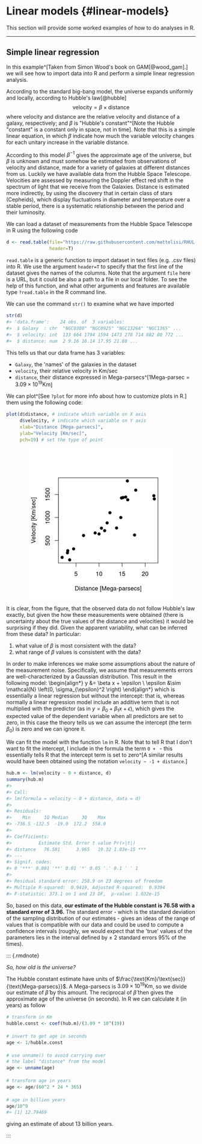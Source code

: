 # Linear models {#linear-models}

This section will provide some worked examples of how to do analyses in R.

---

## Simple linear regression

In this example^[Taken from Simon Wood's book on GAM[@wood_gam].] we will see how to import data into R and perform a simple linear regression analysis. 

According to the standard big-bang model, the universe expands uniformly and locally, according to Hubble's law[@hubble]
$$
\text{velocity} = \beta \times \text{distance}
$$
where $\text{velocity}$ and $\text{distance}$ are the relative velocity and distance of a galaxy, respectively; and $\beta$ is "Hubble's constant"^[Note the Hubble "constant" is a constant only in space, not in time]. Note that this is a simple linear equation, in which $\beta$ indicate how much the variable $\text{velocity}$ changes for each unitary increase in the variable $\text{distance}$.

According to this model $\beta^{-1}$ gives the approximate age of the universe, but $\beta$ is unknown and must somehow be estimated from observations of $\text{velocity}$ and $\text{distance}$, made for a variety of galaxies at different distances from us. Luckily we have available data from the Hubble Space Telescope. Velocities are assessed by measuring the Doppler effect red shift in the spectrum of light that we receive from the Galaxies. Distance is estimated more indirectly, by using the discovery that in certain class of stars (Cepheids), which display fluctuations in diameter and temperature over a stable period, there is a systematic relationship between the period and their luminosity.

We can load a dataset of measurements from the Hubble Space Telescope in R using the following code

``` r
d <- read.table(file="https://raw.githubusercontent.com/mattelisi/RHUL-stats/main/data/hubble.txt", 
                header=T)
```

`read.table` is a generic function to import dataset in text files (e.g. .csv files) into R. We use the argument `header=T` to specify that the first line of the dataset gives the names of the columns. Note that the argument `file` here is a URL, but it could be also a path to a file in our local folder. To see the help of this function, and what other arguments and features are available type `?read.table` in the R command line.

We can use the command `str()` to examine what we have imported

``` r
str(d)
#> 'data.frame':	24 obs. of  3 variables:
#>  $ Galaxy  : chr  "NGC0300" "NGC0925" "NGC1326A" "NGC1365" ...
#>  $ velocity: int  133 664 1794 1594 1473 278 714 882 80 772 ...
#>  $ distance: num  2 9.16 16.14 17.95 21.88 ...
```
This tells us that our data frame has 3 variables:

- `Galaxy`, the 'names' of the galaxies in the dataset
- `velocity`, their relative velocity in Km/sec
- `distance`, their distance expressed in Mega-parsecs^[$1 \text{Mega-parsec} = 3.09 \times 10^{19} \text{Km}$]

We can plot^[See `?plot` for more info about how to customize plots in R.] them using the following code:

``` r
plot(d$distance, # indicate which variable on X axis
     d$velocity, # indicate which variable on Y axis
     xlab="Distance [Mega-parsecs]",
     ylab="Velocity [Km/sec]", 
     pch=19) # set the type of point
```

<img src="05-linear-models_files/figure-html/unnamed-chunk-3-1.png" width="384" style="display: block; margin: auto;" />

It is clear, from the figure, that the observed data do not follow Hubble's law exactly, but given the how these measurements were obtained (there is uncertainty about the true values of the distance and velocities) it would be surprising if they did. Given the apparent variability, what can be inferred from these data? 
In particular:

1. what value of $\beta$ is most consistent with the data? 
2. what range of $\beta$ values is consistent with the data? 

In order to make inferences we make some assumptions about the nature of the measurement noise. Specifically, we assume that measurements errors are well-characterized by a Gaussian distribution. This result in the following model: 
\begin{align*}
y &= \beta x + \epsilon \\
\epsilon &\sim \mathcal{N} \left(0, \sigma_{\epsilon}^2 \right)
\end{align*}
which is essentially a linear regression but without the intercept: that is, whereas normally a linear regression model include an additive term that is not multiplied with the predictor (as in $y = \beta_0 + \beta_1 x + \epsilon$), which gives the expected value of the dependent variable when all predictors are set to zero, in this case the theory tells us we can assume the intercept (the term $\beta_0$) is zero and we can ignore it.


We can fit the model with the function `lm` in R. Note that to tell R that I don't want to fit the intercept, I include in the formula the term `0 + ` - this essentially tells R that the intercept term is set to zero^[A similar results would have been obtained using the notation `velocity ~ -1 + distance`.]


``` r
hub.m <- lm(velocity ~ 0 + distance, d)
summary(hub.m)
#> 
#> Call:
#> lm(formula = velocity ~ 0 + distance, data = d)
#> 
#> Residuals:
#>    Min     1Q Median     3Q    Max 
#> -736.5 -132.5  -19.0  172.2  558.0 
#> 
#> Coefficients:
#>          Estimate Std. Error t value Pr(>|t|)    
#> distance   76.581      3.965   19.32 1.03e-15 ***
#> ---
#> Signif. codes:  
#> 0 '***' 0.001 '**' 0.01 '*' 0.05 '.' 0.1 ' ' 1
#> 
#> Residual standard error: 258.9 on 23 degrees of freedom
#> Multiple R-squared:  0.9419,	Adjusted R-squared:  0.9394 
#> F-statistic: 373.1 on 1 and 23 DF,  p-value: 1.032e-15
```

So, based on this data, **our estimate of the Hubble constant is 76.58 with a standard error of 3.96.** The standard error - which is the standard deviation of the sampling distribution of our estimates - gives an ideas of the range of values that is compatible with our data and could be used to compute a confidence intervals (roughly, we would expect that the 'true' values of the parameters lies in the interval defined by $\pm$ 2 standard errors 95% of the times).


::: {.rmdnote}

*So, how old is the universe?*

The Hubble constant estimate have units of $\frac{\text{Km}/\text{sec}}{\text{Mega-parsecs}}$. A Mega-parsecs is $3.09 \times 10^{19} \text{Km}$, so we divide our estimate of $\hat \beta$ by this amount. The reciprocal of $\hat \beta$ then gives the approximate age of the universe (in seconds). In R we can calculate it (in years) as follow


``` r
# transform in Km
hubble.const <- coef(hub.m)/(3.09 * 10^(19))

# invert to get age in seconds
age <- 1/hubble.const

# use unname() to avoid carrying over 
# the label "distance" from the model
age <- unname(age)

# transform age in years
age <- age/(60^2 * 24 * 365)

# age in billion years
age/10^9
#> [1] 12.79469
```

giving an estimate of about 13 billion years.

:::



